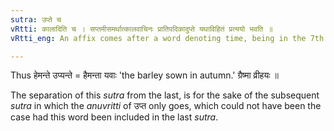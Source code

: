 ```yaml
---
sutra: उप्ते च
vRtti: कालादिति च । सप्तमीसमर्थात्कालवाचिनः प्रातिपदिकादुप्ते यथाविहितं प्रत्ययो भवति ॥
vRtti_eng: An affix comes after a word denoting time, being in the 7th case in construction, meaning 'sown therein'.

---
```

Thus हेमन्ते उप्यन्ते = हैमन्ता यवाः 'the barley sown in autumn.' ग्रैष्मा व्रीहयः ॥

The separation of this _sutra_ from the last, is for the sake of the subsequent _sutra_ in which the _anuvritti_ of उप्त only goes, which could not have been the case had this word been included in the last _sutra_.